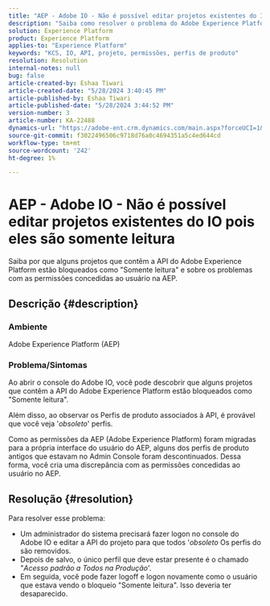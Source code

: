 ```yaml
---
title: "AEP - Adobe IO - Não é possível editar projetos existentes do IO pois eles são somente leitura"
description: "Saiba como resolver o problema do Adobe Experience Platform em que os projetos que contêm a API são bloqueados como 'Somente leitura'."
solution: Experience Platform
product: Experience Platform
applies-to: "Experience Platform"
keywords: "KCS, IO, API, projeto, permissões, perfis de produto"
resolution: Resolution
internal-notes: null
bug: false
article-created-by: Eshaa Tiwari
article-created-date: "5/28/2024 3:40:45 PM"
article-published-by: Eshaa Tiwari
article-published-date: "5/28/2024 3:44:52 PM"
version-number: 3
article-number: KA-22488
dynamics-url: "https://adobe-ent.crm.dynamics.com/main.aspx?forceUCI=1&pagetype=entityrecord&etn=knowledgearticle&id=bc41fba1-081d-ef11-840b-6045bd026dc7"
source-git-commit: f3022496506c9718d76a0c4694351a5c4ed644cd
workflow-type: tm+mt
source-wordcount: '242'
ht-degree: 1%

---
```


# AEP - Adobe IO - Não é possível editar projetos existentes do IO pois eles são somente leitura


Saiba por que alguns projetos que contêm a API do Adobe Experience Platform estão bloqueados como &quot;Somente leitura&quot; e sobre os problemas com as permissões concedidas ao usuário na AEP.

## Descrição {#description}


### Ambiente

Adobe Experience Platform (AEP)

### Problema/Sintomas

Ao abrir o console do Adobe IO, você pode descobrir que alguns projetos que contêm a API do Adobe Experience Platform estão bloqueados como &quot;Somente leitura&quot;.

Além disso, ao observar os Perfis de produto associados à API, é provável que você veja &#39;*obsoleto*&#39; perfis.

Como as permissões da AEP (Adobe Experience Platform) foram migradas para a própria interface do usuário do AEP, alguns dos perfis de produto antigos que estavam no Admin Console foram descontinuados. Dessa forma, você cria uma discrepância com as permissões concedidas ao usuário no AEP.


## Resolução {#resolution}


Para resolver esse problema:

- Um administrador do sistema precisará fazer logon no console do Adobe IO e editar a API do projeto para que todos &#39;*obsoleto* Os perfis do são removidos.
- Depois de salvo, o único perfil que deve estar presente é o chamado &quot;*Acesso padrão a Todos na Produção*&#39;.
- Em seguida, você pode fazer logoff e logon novamente como o usuário que estava vendo o bloqueio &quot;Somente leitura&quot;. Isso deveria ter desaparecido.



